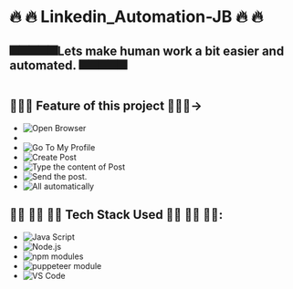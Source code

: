 # 🔥 🔥 Linkedin_Automation-JB 🔥 🔥 

## 🎆🎆🎆🎆🎆Lets make human work a bit easier and automated. 🎆🎆🎆🎆🎆
<div align = center>
  <img src = "https://res.cloudinary.com/practicaldev/image/fetch/s--_RATvLqD--/c_limit%2Cf_auto%2Cfl_progressive%2Cq_66%2Cw_880/https://cdn-images-1.medium.com/max/1600/1*1hT23VteSYhRbOaUtCcuEg.gif" alt="">
  </div>

## 👾👾👾 Feature of this project 👾👾👾->

- <img src ="https://img.shields.io/badge/1-Open Browser-brightgreen" alt="Open Browser">
- <img src ="https://img.shields.io/badge/2-Sign in -orange" alt="">
- <img src ="https://img.shields.io/badge/3-Go To My Profile-red" alt="Go To My Profile">
- <img src ="https://img.shields.io/badge/4-Create Post-blue" alt="Create Post">
- <img src ="https://img.shields.io/badge/5-Type the content of Post-red" alt="Type the content of Post">
- <img src ="https://img.shields.io/badge/6-Send the post.-blueviolet" alt="Send the post.">
- <img src ="https://img.shields.io/badge/7-All automatically-success" alt="All automatically">


## 👨‍💻 👨‍💻 👨‍💻 Tech Stack Used 👨‍💻 👨‍💻 👨‍💻:
- <img src ="https://img.shields.io/badge/1-Java Script-brightgreen" alt="Java Script">
- <img src ="https://img.shields.io/badge/2-Node.js-orange" alt="Node.js">
- <img src ="https://img.shields.io/badge/3-npm modules-red" alt="npm modules">
- <img src ="https://img.shields.io/badge/4-puppeteer module-blue" alt="puppeteer module">
- <img src ="https://img.shields.io/badge/5-VS Code-red" alt="VS Code">

<!-- Video Demonstration -->
